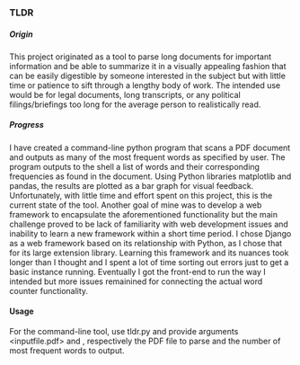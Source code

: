 ### TLDR

##### Origin
This project originated as a tool to parse long documents for important information and be able to summarize it in a visually appealing fashion that can be easily digestible by someone interested in the subject but with little time or patience to sift through a lengthy body of work. The intended use would be for legal documents, long transcripts, or any political filings/briefings too long for the average person to realistically read. 

##### Progress
I have created a command-line python program that scans a PDF document and outputs as many of the most frequent words as specified by user. The program outputs to the shell a list of words and their corresponding frequencies as found in the document. Using Python libraries matplotlib and pandas, the results are plotted as a bar graph for visual feedback. Unfortunately, with little time and effort spent on this project, this is the current state of the tool. Another goal of mine was to develop a web framework to encapsulate the aforementioned functionality but the main challenge proved to be lack of familiarity with web development issues and inability to learn a new framework within a short time period. I chose Django as a web framework based on its relationship with Python, as I chose that for its large extension library. Learning this framework and its nuances took longer than I thought and I spent a lot of time sorting out errors just to get a basic instance running. Eventually I got the front-end to run the way I intended but more issues remainined for connecting the actual word counter functionality.

#### Usage

For the command-line tool, use tldr.py and provide arguments <inputfile.pdf> and <numWords>, respectively the PDF file to parse and the number of most frequent words to output.
